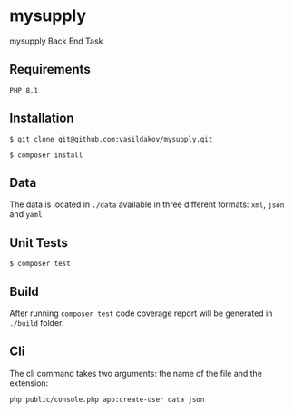 # mysupply
mysupply Back End Task

## Requirements
```
PHP 8.1
```

## Installation
```
$ git clone git@github.com:vasildakov/mysupply.git

$ composer install
```

## Data
The data is located in `./data` available in three different formats: `xml`, `json` and `yaml`


## Unit Tests

```
$ composer test
```

## Build

After running `composer test` code coverage report will be generated in `./build` folder.

## Cli

The cli command takes two arguments: the name of the file and the extension:

```
php public/console.php app:create-user data json
```